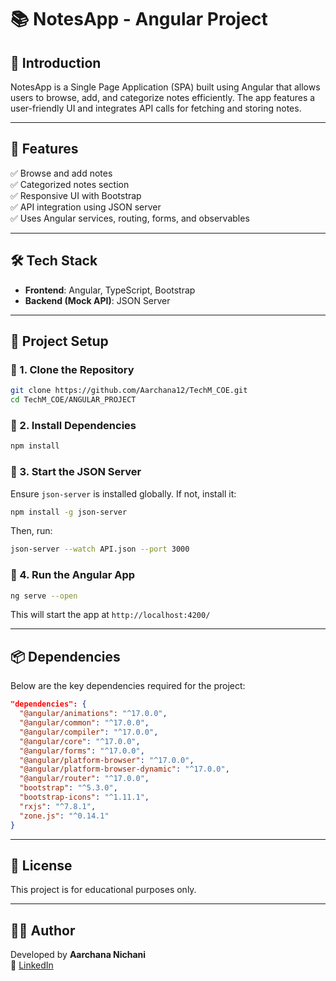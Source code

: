 # 📚 NotesApp - Angular Project

## 🚀 Introduction
NotesApp is a Single Page Application (SPA) built using Angular that allows users to browse, add, and categorize notes efficiently. The app features a user-friendly UI and integrates API calls for fetching and storing notes.

---

## 📌 Features
✅ Browse and add notes  
✅ Categorized notes section  
✅ Responsive UI with Bootstrap  
✅ API integration using JSON server  
✅ Uses Angular services, routing, forms, and observables  

---

## 🛠️ Tech Stack
- **Frontend**: Angular, TypeScript, Bootstrap  
- **Backend (Mock API)**: JSON Server  

---

## 📂 Project Setup

### 🔹 1. Clone the Repository
```sh
git clone https://github.com/Aarchana12/TechM_COE.git
cd TechM_COE/ANGULAR_PROJECT
```

### 🔹 2. Install Dependencies
```sh
npm install
```

### 🔹 3. Start the JSON Server
Ensure `json-server` is installed globally. If not, install it:
```sh
npm install -g json-server
```
Then, run:
```sh
json-server --watch API.json --port 3000
```

### 🔹 4. Run the Angular App
```sh
ng serve --open
```
This will start the app at `http://localhost:4200/`

---

## 📦 Dependencies
Below are the key dependencies required for the project:

```json
"dependencies": {
  "@angular/animations": "^17.0.0",
  "@angular/common": "^17.0.0",
  "@angular/compiler": "^17.0.0",
  "@angular/core": "^17.0.0",
  "@angular/forms": "^17.0.0",
  "@angular/platform-browser": "^17.0.0",
  "@angular/platform-browser-dynamic": "^17.0.0",
  "@angular/router": "^17.0.0",
  "bootstrap": "^5.3.0",
  "bootstrap-icons": "^1.11.1",
  "rxjs": "^7.8.1",
  "zone.js": "^0.14.1"
}
```

---

## 📜 License
This project is for educational purposes only.

---

## 👩‍💻 Author
Developed by **Aarchana Nichani**  
🔗 [LinkedIn](https://www.linkedin.com/in/aarchananichani)  
